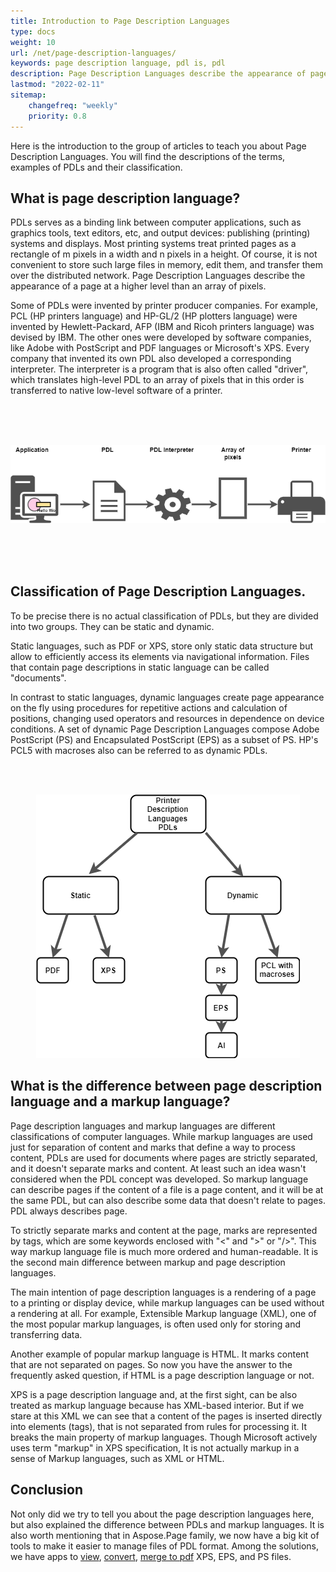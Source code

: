 ```yaml
---
title: Introduction to Page Description Languages
type: docs
weight: 10
url: /net/page-description-languages/
keywords: page description language, pdl is, pdl
description: Page Description Languages describe the appearance of pages at a higher level than an array of pixels. This chapter explains and compares you all the PDLs.
lastmod: "2022-02-11"
sitemap:
    changefreq: "weekly"
    priority: 0.8
---
```

Here is the introduction to the group of articles to teach you about Page Description Languages. You will find the descriptions of the terms,
examples of PDLs and their classification.

## What is page description language?

PDLs serves as a binding link between computer applications, such as graphics tools, text editors, etc, and output devices:
publishing (printing) systems and displays. Most printing systems treat printed pages as a rectangle of m pixels in a width and n pixels in a height.
Of course, it is not convenient to store such large files in memory, edit them, and transfer them over the distributed network.
Page Description Languages describe the appearance of a page at a higher level than an array of pixels.

Some of PDLs were invented by printer producer companies. For example, PCL (HP printers language) and HP-GL/2 (HP plotters
language) were invented by Hewlett-Packard, AFP (IBM and Ricoh printers language) was devised by IBM. The other ones were developed by software
companies, like Adobe with PostScript and PDF languages or Microsoft's XPS. Every company that invented its own PDL also developed a corresponding
interpreter. The interpreter is a program that is also often called "driver", which translates high-level PDL to an array of pixels that in this order
is transferred to native low-level software of a printer.

</br></br></br>
<p align="center">
	<img src="PDL diagram.png">
</p>
</br></br></br>

## Classification of Page Description Languages.

To be precise there is no actual classification of PDLs, but they are divided into two groups. They can be static and dynamic. 

Static languages, such as PDF or XPS, store only static data structure but allow to efficiently access its elements via
navigational information. Files that contain page descriptions in static language can be called "documents". 

In contrast to static languages, dynamic languages create page appearance on the fly using procedures for repetitive actions and
calculation of positions, changing used operators and resources in dependence on device conditions. A set of dynamic Page Description Languages compose
Adobe PostScript (PS) and Encapsulated PostScript (EPS) as a subset of PS. HP's PCL5 with macroses also can be referred to as dynamic PDLs.

</br></br>
<p align="center">
	<img src="PDL set.png">
</p>

## What is the difference between page description language and a markup language?
Page description languages and markup languages are different classifications of computer languages.
While markup languages are used just for separation of content and marks that define a way to process content, PDLs are used for 
documents where pages are strictly separated, and it doesn't separate marks and content.
At least such an idea wasn't considered when the PDL concept was developed. 
So markup language can describe pages if the content of a file is a page content, and it will be at the same PDL, but can also describe some data that 
doesn't relate to pages. PDL always describes page.

To strictly separate marks and content at the page, marks are represented by tags, which are some keywords enclosed with "<" and ">" or "/>".
This way markup language file is much more ordered and human-readable. It is the second main difference between markup and page description languages. 

The main intention of page description languages is a rendering of a page to a printing or display device, while markup languages can be used
without a rendering at all. For example, Extensible Markup language (XML), one of the most popular markup languages, is often used only for storing
and transferring data.

Another example of popular markup language is HTML. It marks content that are not separated on pages. So now you have the answer to the frequently
asked question, if HTML is a page description language or not.

XPS is a page description language and, at the first sight, can be also treated as markup language because has XML-based interior. 
But if we stare at this XML we can see that a content of the pages is inserted directly into elements (tags), that is not separated from rules 
for processing it. It breaks the main property of markup languages. Though Microsoft actively uses term "markup" in XPS specification,
It is not actually markup in a sense of Markup languages, such as XML or HTML.

## Conclusion

Not only did we try to tell you about the page description languages here, but also explained the difference between PDLs and markup languages.
It is also worth mentioning that in Aspose.Page family, we now have a big kit of tools to make it easier to manage files of PDL format.
Among the solutions, we have apps to [view](https://products.aspose.app/page/viewer), [convert](https://products.aspose.app/page/conversion),
[merge to pdf](https://products.aspose.app/page/merger) XPS, EPS, and PS files.
